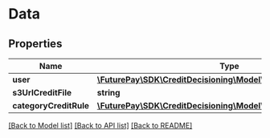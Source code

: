 # Data

## Properties
Name | Type | Description | Notes
------------ | ------------- | ------------- | -------------
**user** | [**\FuturePay\SDK\CreditDecisioning\Model\InputUser**](InputUser.md) |  | 
**s3UrlCreditFile** | **string** |  | 
**categoryCreditRule** | [**\FuturePay\SDK\CreditDecisioning\Model\InputCategoryCreditRule**](InputCategoryCreditRule.md) |  | [optional] 

[[Back to Model list]](../README.md#documentation-for-models) [[Back to API list]](../README.md#documentation-for-api-endpoints) [[Back to README]](../README.md)


